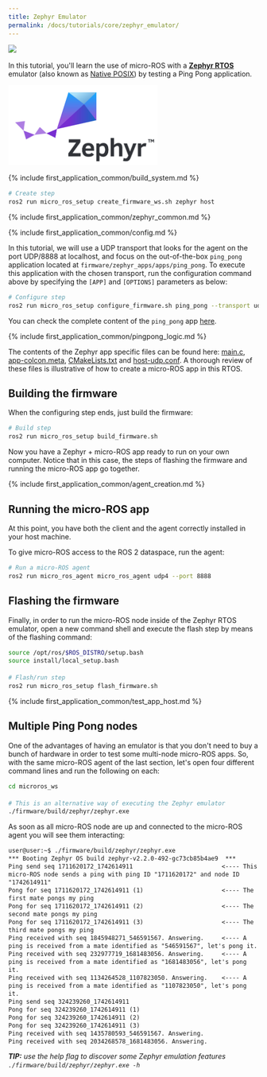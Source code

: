 ```yaml
---
title: Zephyr Emulator
permalink: /docs/tutorials/core/zephyr_emulator/
---
```


<img src="https://img.shields.io/badge/Tested_on-Humble-green" style="display:inline"/>

In this tutorial, you'll learn the use of micro-ROS with a **[Zephyr RTOS](https://www.zephyrproject.org/)**
emulator (also known as [Native POSIX](https://docs.zephyrproject.org/latest/boards/posix/native_posix/doc/index.html))
by testing a Ping Pong application.

<div>
<img  width="300" style="padding-right: 25px;" src="/img/posts/logo-zephyr.jpg">
</div>

{% include first_application_common/build_system.md %}

```bash
# Create step
ros2 run micro_ros_setup create_firmware_ws.sh zephyr host
```

{% include first_application_common/zephyr_common.md %}

{% include first_application_common/config.md %}

In this tutorial, we will use a UDP transport that looks for the agent on the port UDP/8888 at localhost, and focus on
the out-of-the-box `ping_pong` application located at `firmware/zephyr_apps/apps/ping_pong`.
To execute this application with the chosen transport, run the configuration command above by specifying the `[APP]`
and `[OPTIONS]` parameters as below:

```bash
# Configure step
ros2 run micro_ros_setup configure_firmware.sh ping_pong --transport udp --ip 127.0.0.1 --port 8888
```

You can check the complete content of the `ping_pong` app
[here](https://github.com/micro-ROS/zephyr_apps/tree/humble/apps/ping_pong).

{% include first_application_common/pingpong_logic.md %}

The contents of the Zephyr app specific files can be found here:
[main.c](https://github.com/micro-ROS/zephyr_apps/blob/humble/apps/ping_pong/src/main.c),
[app-colcon.meta](https://github.com/micro-ROS/zephyr_apps/blob/humble/apps/ping_pong/app-colcon.meta),
[CMakeLists.txt](https://github.com/micro-ROS/zephyr_apps/blob/humble/apps/ping_pong/CMakeLists.txt)
and [host-udp.conf](https://github.com/micro-ROS/zephyr_apps/blob/humble/apps/ping_pong/host-udp.conf).
A thorough review of these files is illustrative of how to create a micro-ROS app in this RTOS.

## Building the firmware

When the configuring step ends, just build the firmware:

```bash
# Build step
ros2 run micro_ros_setup build_firmware.sh
```

Now you have a Zephyr + micro-ROS app ready to run on your own computer.
Notice that in this case, the steps of flashing the firmware and running the micro-ROS app go together.

{% include first_application_common/agent_creation.md %}

## Running the micro-ROS app

At this point, you have both the client and the agent correctly installed in your host machine.

To give micro-ROS access to the ROS 2 dataspace, run the agent:

```bash
# Run a micro-ROS agent
ros2 run micro_ros_agent micro_ros_agent udp4 --port 8888
```

## Flashing the firmware

Finally, in order to run the micro-ROS node inside of the Zephyr RTOS emulator,
open a new command shell and execute the flash step by means of the flashing command:

```bash
source /opt/ros/$ROS_DISTRO/setup.bash
source install/local_setup.bash

# Flash/run step
ros2 run micro_ros_setup flash_firmware.sh
```

{% include first_application_common/test_app_host.md %}

## Multiple Ping Pong nodes

One of the advantages of having an emulator is that you don't need to buy a bunch of hardware in order to test some
multi-node micro-ROS apps. So, with the same micro-ROS agent of the last section, let's open four different command
lines and run the following on each:

```bash
cd microros_ws

# This is an alternative way of executing the Zephyr emulator
./firmware/build/zephyr/zephyr.exe
```

As soon as all micro-ROS node are up and connected to the micro-ROS agent you will see them interacting:

```
user@user:~$ ./firmware/build/zephyr/zephyr.exe
*** Booting Zephyr OS build zephyr-v2.2.0-492-gc73cb85b4ae9  ***
Ping send seq 1711620172_1742614911                         <---- This micro-ROS node sends a ping with ping ID "1711620172" and node ID "1742614911"
Pong for seq 1711620172_1742614911 (1)                      <---- The first mate pongs my ping
Pong for seq 1711620172_1742614911 (2)                      <---- The second mate pongs my ping
Pong for seq 1711620172_1742614911 (3)                      <---- The third mate pongs my ping
Ping received with seq 1845948271_546591567. Answering.     <---- A ping is received from a mate identified as "546591567", let's pong it.
Ping received with seq 232977719_1681483056. Answering.     <---- A ping is received from a mate identified as "1681483056", let's pong it.
Ping received with seq 1134264528_1107823050. Answering.    <---- A ping is received from a mate identified as "1107823050", let's pong it.
Ping send seq 324239260_1742614911
Pong for seq 324239260_1742614911 (1)
Pong for seq 324239260_1742614911 (2)
Pong for seq 324239260_1742614911 (3)
Ping received with seq 1435780593_546591567. Answering.
Ping received with seq 2034268578_1681483056. Answering.
```

***TIP:** use the help flag to discover some Zephyr emulation features `./firmware/build/zephyr/zephyr.exe -h`*
